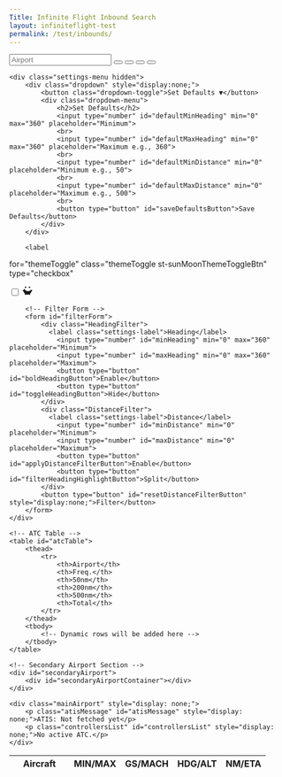 ```yaml
---
Title: Infinite Flight Inbound Search
layout: infiniteflight-test
permalink: /test/inbounds/
---
```


<div class="container">
  <div class="page-left">
    <div class="nav-container">
        <div class="nav-left">
            <input 
                type="text" 
                id="icao" 
                name="icao" 
                placeholder="Airport"
            />
            <button id="search">
                <i class="fa-solid fa-magnifying-glass" aria-hidden="true"></i>
            </button>
            <button id="add">
                <i class="fa-solid fa-plus" aria-hidden="true"></i>
            </button>
            <button id="settings">
                <i class="fa-solid fa-sliders" aria-hidden="true"></i>
            </button>
            <button id="update">
                <i class="fa-solid fa-arrows-rotate" aria-hidden="true"></i>
            </button>
        </div>
        <div class="nav-right" id="atcAirportsList">
        </div>
    </div>
    
    <div class="settings-menu hidden">
        <div class="dropdown" style="display:none;">
            <button class="dropdown-toggle">Set Defaults ▼</button>
            <div class="dropdown-menu">
                <h2>Set Defaults</h2>
                <input type="number" id="defaultMinHeading" min="0" max="360" placeholder="Minimum">
                <br>
                <input type="number" id="defaultMaxHeading" min="0" max="360" placeholder="Maximum e.g., 360">
                <br>
                <input type="number" id="defaultMinDistance" min="0" placeholder="Minimum e.g., 50">
                <br>
                <input type="number" id="defaultMaxDistance" min="0" placeholder="Maximum e.g., 500">
                <br>
                <button type="button" id="saveDefaultsButton">Save Defaults</button>
            </div>
        </div>
        
        <label
  for="themeToggle"
  class="themeToggle st-sunMoonThemeToggleBtn"
  type="checkbox"
>
  <input type="checkbox" id="themeToggle" class="themeToggleInput" />
  <svg
    width="18"
    height="18"
    viewBox="0 0 20 20"
    fill="currentColor"
    stroke="none"
  >
    <mask id="moon-mask">
      <rect x="0" y="0" width="20" height="20" fill="white"></rect>
      <circle cx="11" cy="3" r="8" fill="black"></circle>
    </mask>
    <circle
      class="sunMoon"
      cx="10"
      cy="10"
      r="8"
      mask="url(#moon-mask)"
    ></circle>
    <g>
      <circle class="sunRay sunRay1" cx="18" cy="10" r="1.5"></circle>
      <circle class="sunRay sunRay2" cx="14" cy="16.928" r="1.5"></circle>
      <circle class="sunRay sunRay3" cx="6" cy="16.928" r="1.5"></circle>
      <circle class="sunRay sunRay4" cx="2" cy="10" r="1.5"></circle>
      <circle class="sunRay sunRay5" cx="6" cy="3.1718" r="1.5"></circle>
      <circle class="sunRay sunRay6" cx="14" cy="3.1718" r="1.5"></circle>
    </g>
  </svg>
</label>


        <!-- Filter Form -->
        <form id="filterForm">
            <div class="HeadingFilter">
              <label class="settings-label">Heading</label>
                <input type="number" id="minHeading" min="0" max="360" placeholder="Minimum">
                <input type="number" id="maxHeading" min="0" max="360" placeholder="Maximum">
                <button type="button" id="boldHeadingButton">Enable</button>
                <button type="button" id="toggleHeadingButton">Hide</button>
            </div> 
            <div class="DistanceFilter">
              <label class="settings-label">Distance</label>
                <input type="number" id="minDistance" min="0" placeholder="Minimum">
                <input type="number" id="maxDistance" min="0" placeholder="Maximum">
                <button type="button" id="applyDistanceFilterButton">Enable</button>
                <button type="button" id="filterHeadingHighlightButton">Split</button>
            </div>
            <button type="button" id="resetDistanceFilterButton" style="display:none;">Filter</button>
        </form>
    </div>

    <!-- ATC Table -->
    <table id="atcTable">
        <thead>
            <tr>
                <th>Airport</th>
                <th>Freq.</th>
                <th>50nm</th>
                <th>200nm</th>
                <th>500nm</th>
                <th>Total</th>
            </tr>
        </thead>
        <tbody>
            <!-- Dynamic rows will be added here -->
        </tbody>
    </table>
    
    <!-- Secondary Airport Section -->
    <div id="secondaryAirport">
        <div id="secondaryAirportContainer"></div>
    </div>

    <div class="mainAirport" style="display: none;">
        <p class="atisMessage" id="atisMessage" style="display: none;">ATIS: Not fetched yet</p>
        <p class="controllersList" id="controllersList" style="display: none;">No active ATC.</p>
    </div>
   </div> 
   <div class="page-right">
    <table id="flightsTable">
        <thead>
            <tr>
                <th style="padding-left: 25px; padding-right: 25px;">Aircraft</th>
                <th>MIN/MAX</th>
                <th>GS/MACH</th>
                <th>HDG/ALT</th>
                <th>NM/ETA</th>
            </tr>
        </thead>
        <tbody>
            <!-- Dynamic rows will be added here -->
        </tbody>
    </table>
  </div>

<div style="display: none;">
       <button id="manualUpdateButton">Update Information</button>

        <!-- Secondary Airport Search -->
        <form id="secondarySearchForm" novalidate>
            <input type="text" id="secondaryIcao" name="secondaryIcao" placeholder="Enter Secondary ICAO" required>
            <button type="submit">Add Airport</button>
        </form>

        <button type="button" id="updateButton">Update</button>
        <button type="button" id="stopUpdateButton" style="display: none;">Stop Update</button>
        <span id="countdownTimer" style="display: none;"></span>
</div>

<script>
// Toggle the visibility of the settings menu
document.getElementById('settings').addEventListener('click', () => {
    const settingsMenu = document.querySelector('.settings-menu');
    settingsMenu.classList.toggle('visible'); // Toggle the 'visible' class
});

const checkbox = document.getElementById("themeToggle");

checkbox.addEventListener("change", () => {
  document.body.classList.toggle("dark-mode");
});
</script>
<script src="/infiniteflight/test/inbounds-test.js"></script>
